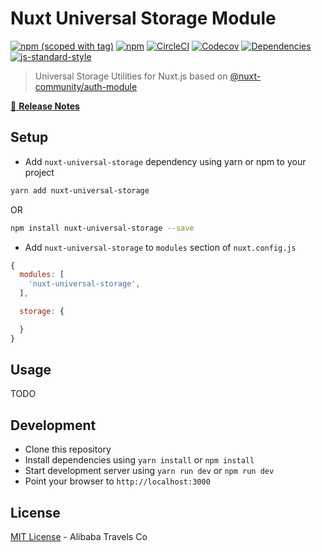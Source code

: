 # Nuxt Universal Storage Module

[![npm (scoped with tag)](https://img.shields.io/npm/v/nuxt-universal-storage/latest.svg?style=flat-square)](https://npmjs.com/package/nuxt-universal-storage)
[![npm](https://img.shields.io/npm/dt/nuxt-universal-storage.svg?style=flat-square)](https://npmjs.com/package/nuxt-universal-storage)
[![CircleCI](https://img.shields.io/circleci/project/github/alibaba-aero/nuxt-universal-storage.svg?style=flat-square)](https://circleci.com/gh/alibaba-aero/nuxt-universal-storage)
[![Codecov](https://img.shields.io/codecov/c/github/alibaba-aero/nuxt-universal-storage.svg?style=flat-square)](https://codecov.io/gh/alibaba-aero/nuxt-universal-storage)
[![Dependencies](https://david-dm.org/alibaba-aero/nuxt-universal-storage/status.svg?style=flat-square)](https://david-dm.org/alibaba-aero/nuxt-universal-storage)
[![js-standard-style](https://img.shields.io/badge/code_style-standard-brightgreen.svg?style=flat-square)](http://standardjs.com)

> Universal Storage Utilities for Nuxt.js based on [@nuxt-community/auth-module](https://github.com/nuxt-community/auth-module)

[📖 **Release Notes**](./CHANGELOG.md)


## Setup

- Add `nuxt-universal-storage` dependency using yarn or npm to your project
```sh
yarn add nuxt-universal-storage
```
OR
```sh
npm install nuxt-universal-storage --save
```

- Add `nuxt-universal-storage` to `modules` section of `nuxt.config.js`

```js
{
  modules: [
    'nuxt-universal-storage',
  ],

  storage: {

  }
}
```

## Usage

TODO

## Development

- Clone this repository
- Install dependencies using `yarn install` or `npm install`
- Start development server using `yarn run dev` or `npm run dev`
- Point your browser to `http://localhost:3000`

## License

[MIT License](./LICENSE) - Alibaba Travels Co

